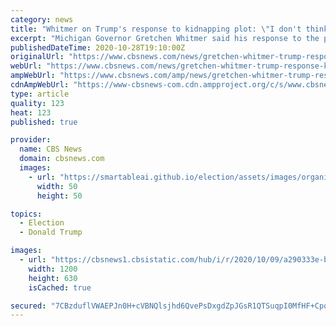 ```yaml
---
category: news
title: "Whitmer on Trump's response to kidnapping plot: \"I don't think it's funny\""
excerpt: "Michigan Governor Gretchen Whitmer said his response to the plot against her \"tells you everything you need to know about the character of this president.\""
publishedDateTime: 2020-10-28T19:10:00Z
originalUrl: "https://www.cbsnews.com/news/gretchen-whitmer-trump-response-kidnapping-plot/?intcid=CNI-00-10aaa3a"
webUrl: "https://www.cbsnews.com/news/gretchen-whitmer-trump-response-kidnapping-plot/?intcid=CNI-00-10aaa3a"
ampWebUrl: "https://www.cbsnews.com/amp/news/gretchen-whitmer-trump-response-kidnapping-plot/"
cdnAmpWebUrl: "https://www-cbsnews-com.cdn.ampproject.org/c/s/www.cbsnews.com/amp/news/gretchen-whitmer-trump-response-kidnapping-plot/"
type: article
quality: 123
heat: 123
published: true

provider:
  name: CBS News
  domain: cbsnews.com
  images:
    - url: "https://smartableai.github.io/election/assets/images/organizations/cbsnews.com-50x50.jpg"
      width: 50
      height: 50

topics:
  - Election
  - Donald Trump

images:
  - url: "https://cbsnews1.cbsistatic.com/hub/i/r/2020/10/09/a290333e-b3c3-44a2-b2c5-d1ce99bad0be/thumbnail/1200x630/64973db17fe2da9b0f6d9eb896eb5105/cbsn-fusion-feds-bust-alleged-plot-to-kidnap-michigan-governor-gretchen-whitmer-thumbnail-562619-640x360.jpg"
    width: 1200
    height: 630
    isCached: true

secured: "7CBzduflVWAEPJn0H+cVBNQlsjhd6QvePsDxgdZpJGsR1QTSuqpI0MfHF+CpqOq5JJuUcy0xLMS2s4UlS9u2sfaV+GTFDbErw3Pb+AvyaWzxHxCpzKlQx4vqSyOKM9/s9BUWVtad+tgjrq4myQpFJfqT0TY9F2wCCFGPzMG7fyHQuoFHn/NR3ft1rSZ7ZA24FJTAhiw+61aOVOnDw2hrIhUxUR0O+mS8icJ8NSmb2XYTCdKh8ie+mU3zMzn/naDZxqqqBLOz48KJGCVB3JeEokG+Y375+CiKF1lRMTTGEFWj1WgjR7dLOKqncfB8OWQgnAXfS/o6APQiyAqdUR6t3s1C91z6TNVyJ9/dFq3hj2Q=;eBpL8ij83NPEqDAWcP3A9g=="
---
```



